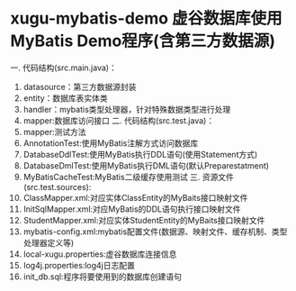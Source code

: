 # xugu-mybatis-demo 虚谷数据库使用MyBatis Demo程序(含第三方数据源)

一. 代码结构(src.main.java)：
   1. datasource：第三方数据源封装
   2. entity：数据库表实体类
   3. handler：mybatis类型处理器，针对特殊数据类型进行处理
   4. mapper:数据库访问接口
二. 代码结构(src.test.java)：
   1. mapper:测试方法
   2. AnnotationTest:使用MyBatis注解方式访问数据库
   3. DatabaseDdlTest:使用MyBatis执行DDL语句(使用Statement方式)
   4. DatabaseDmlTest:使用MyBatis执行DML语句(默认Preparestatment)
   5. MyBatisCacheTest:MyBatis二级缓存使用测试
三. 资源文件(src.test.sources):
   1. ClassMapper.xml:对应实体ClassEntity的MyBaits接口映射文件
   2. InitSqlMapper.xml:对应MyBatis的DDL语句执行接口映射文件
   3. StudentMapper.xml:对应实体StudentEntity的MyBaits接口映射文件
   4. mybatis-config.xml:mybatis配置文件(数据源、映射文件、缓存机制、类型处理器定义等)
   5. local-xugu.properties:虚谷数据库连接信息
   6. log4j.properties:log4j日志配置
   7. init_db.sql:程序将要使用到的数据库创建语句
